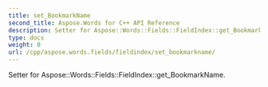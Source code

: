 ```yaml
---
title: set_BookmarkName
second_title: Aspose.Words for C++ API Reference
description: Setter for Aspose::Words::Fields::FieldIndex::get_BookmarkName. 
type: docs
weight: 0
url: /cpp/aspose.words.fields/fieldindex/set_bookmarkname/
---
```


Setter for Aspose::Words::Fields::FieldIndex::get_BookmarkName. 

